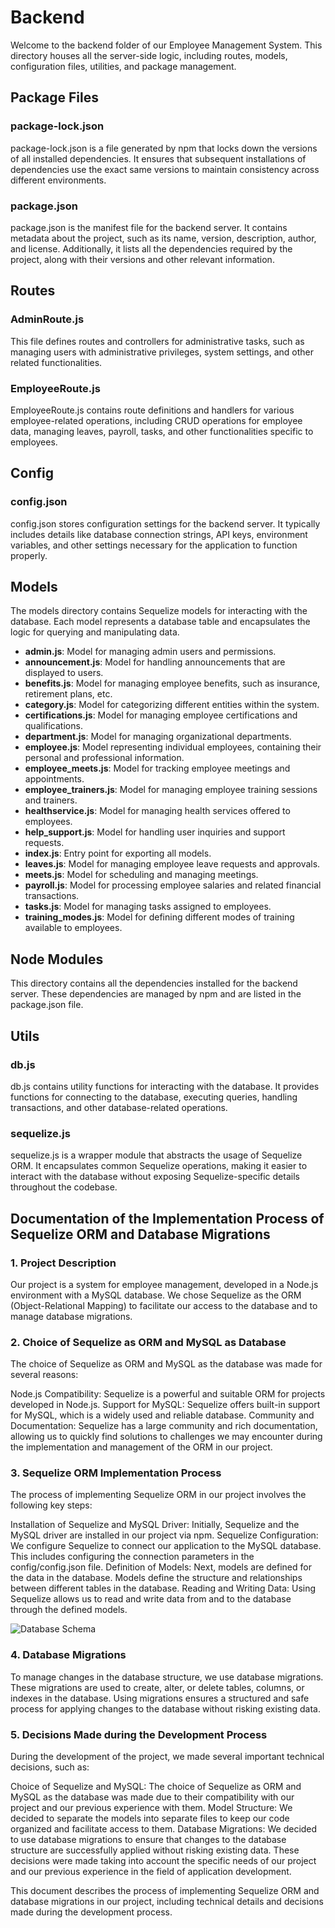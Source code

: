 # Backend

Welcome to the backend folder of our Employee Management System. This directory houses all the server-side logic, including routes, models, configuration files, utilities, and package management.

## Package Files

### package-lock.json
package-lock.json is a file generated by npm that locks down the versions of all installed dependencies. It ensures that subsequent installations of dependencies use the exact same versions to maintain consistency across different environments.

### package.json
package.json is the manifest file for the backend server. It contains metadata about the project, such as its name, version, description, author, and license. Additionally, it lists all the dependencies required by the project, along with their versions and other relevant information.


## Routes

### AdminRoute.js
This file defines routes and controllers for administrative tasks, such as managing users with administrative privileges, system settings, and other related functionalities.

### EmployeeRoute.js
EmployeeRoute.js contains route definitions and handlers for various employee-related operations, including CRUD operations for employee data, managing leaves, payroll, tasks, and other functionalities specific to employees.

## Config

### config.json
config.json stores configuration settings for the backend server. It typically includes details like database connection strings, API keys, environment variables, and other settings necessary for the application to function properly.

## Models

The models directory contains Sequelize models for interacting with the database. Each model represents a database table and encapsulates the logic for querying and manipulating data.

- **admin.js**: Model for managing admin users and permissions.
- **announcement.js**: Model for handling announcements that are displayed to users.
- **benefits.js**: Model for managing employee benefits, such as insurance, retirement plans, etc.
- **category.js**: Model for categorizing different entities within the system.
- **certifications.js**: Model for managing employee certifications and qualifications.
- **department.js**: Model for managing organizational departments.
- **employee.js**: Model representing individual employees, containing their personal and professional information.
- **employee_meets.js**: Model for tracking employee meetings and appointments.
- **employee_trainers.js**: Model for managing employee training sessions and trainers.
- **healthservice.js**: Model for managing health services offered to employees.
- **help_support.js**: Model for handling user inquiries and support requests.
- **index.js**: Entry point for exporting all models.
- **leaves.js**: Model for managing employee leave requests and approvals.
- **meets.js**: Model for scheduling and managing meetings.
- **payroll.js**: Model for processing employee salaries and related financial transactions.
- **tasks.js**: Model for managing tasks assigned to employees.
- **training_modes.js**: Model for defining different modes of training available to employees.

## Node Modules

This directory contains all the dependencies installed for the backend server. These dependencies are managed by npm and are listed in the package.json file.

## Utils

### db.js
db.js contains utility functions for interacting with the database. It provides functions for connecting to the database, executing queries, handling transactions, and other database-related operations.

### sequelize.js
sequelize.js is a wrapper module that abstracts the usage of Sequelize ORM. It encapsulates common Sequelize operations, making it easier to interact with the database without exposing Sequelize-specific details throughout the codebase.


## Documentation of the Implementation Process of Sequelize ORM and Database Migrations
 ### 1. Project Description
Our project is a system for employee management, developed in a Node.js environment with a MySQL database. We chose Sequelize as the ORM (Object-Relational Mapping) to facilitate our access to the database and to manage database migrations.

### 2.  Choice of Sequelize as ORM and MySQL as Database
The choice of Sequelize as ORM and MySQL as the database was made for several reasons:

Node.js Compatibility: Sequelize is a powerful and suitable ORM for projects developed in Node.js.
Support for MySQL: Sequelize offers built-in support for MySQL, which is a widely used and reliable database.
Community and Documentation: Sequelize has a large community and rich documentation, allowing us to quickly find solutions to challenges we may encounter during the implementation and management of the ORM in our project.

### 3. Sequelize ORM Implementation Process
The process of implementing Sequelize ORM in our project involves the following key steps:

Installation of Sequelize and MySQL Driver: Initially, Sequelize and the MySQL driver are installed in our project via npm.
Sequelize Configuration: We configure Sequelize to connect our application to the MySQL database. This includes configuring the connection parameters in the config/config.json file.
Definition of Models: Next, models are defined for the data in the database. Models define the structure and relationships between different tables in the database.
Reading and Writing Data: Using Sequelize allows us to read and write data from and to the database through the defined models.

 

![Database Schema](https://drive.google.com/file/d/10rdH5x2tkKSk6SVXJamNvrqzQzyjaqIX/view?usp=drive_link)


### 4. Database Migrations
To manage changes in the database structure, we use database migrations. These migrations are used to create, alter, or delete tables, columns, or indexes in the database. Using migrations ensures a structured and safe process for applying changes to the database without risking existing data.

### 5. Decisions Made during the Development Process
During the development of the project, we made several important technical decisions, such as:

Choice of Sequelize and MySQL: The choice of Sequelize as ORM and MySQL as the database was made due to their compatibility with our project and our previous experience with them.
Model Structure: We decided to separate the models into separate files to keep our code organized and facilitate access to them.
Database Migrations: We decided to use database migrations to ensure that changes to the database structure are successfully applied without risking existing data.
These decisions were made taking into account the specific needs of our project and our previous experience in the field of application development.

This document describes the process of implementing Sequelize ORM and database migrations in our project, including technical details and decisions made during the development process.
